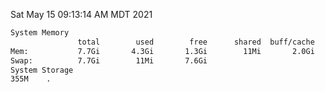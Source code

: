 Sat May 15 09:13:14 AM MDT 2021
```bash
System Memory
               total        used        free      shared  buff/cache   available
Mem:           7.7Gi       4.3Gi       1.3Gi        11Mi       2.0Gi       3.0Gi
Swap:          7.7Gi        11Mi       7.6Gi
System Storage
355M	.
```
```bash
